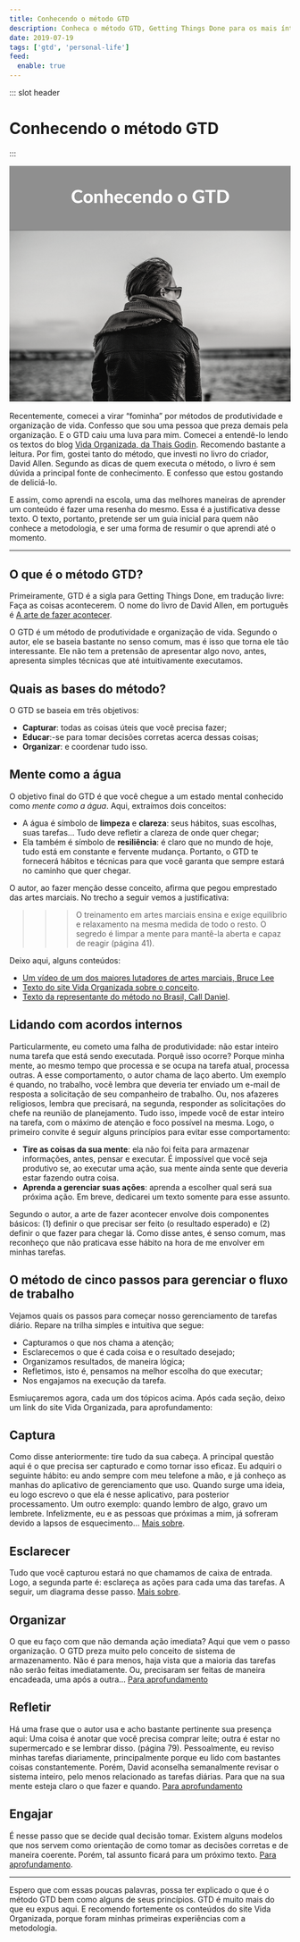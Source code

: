 ```yaml
---
title: Conhecendo o método GTD
description: Conheca o método GTD, Getting Things Done para os mais íntimos, em que é possível gerenciar seu dia a dia e suas metas de maneira segura e eficaz
date: 2019-07-19
tags: ['gtd', 'personal-life']
feed:
  enable: true
---
```


::: slot header
# Conhecendo o método GTD
:::

![](../.vuepress/images/gtd-post.png)

Recentemente, comecei a virar “fominha” por métodos de produtividade e organização de vida. Confesso que sou uma pessoa que preza demais pela organização. E o GTD caiu uma luva para mim. Comecei a entendê-lo lendo os textos do blog [Vida Organizada, da Thais Godin](https://vidaorganizada.com/). Recomendo bastante a leitura. Por fim, gostei tanto do método, que investi no livro do criador, David Allen. Segundo as dicas de quem executa o método, o livro é sem dúvida a principal fonte de conhecimento. E confesso que estou gostando de deliciá-lo.

E assim, como aprendi na escola, uma das melhores maneiras de aprender um conteúdo é fazer uma resenha do mesmo. Essa é a justificativa desse texto. O texto, portanto, pretende ser um guia inicial para quem não conhece a metodologia, e ser uma forma de resumir o que aprendi até o momento.

---

## O que é o método GTD?

Primeiramente, GTD é a sigla para Getting Things Done, em tradução livre: Faça as coisas acontecerem. O nome do livro de David Allen, em português é [A arte de fazer acontecer](https://www.saraiva.com.br/a-arte-de-fazer-acontecer-9161953.html?pac_id=136793&gclid=CjwKCAjwyrvaBRACEiwAcyuzRFo3PO2dPx8i6R8ixcz2jwsoYQ_11o8OQw8J3bA4DDw86k7KU8duqxoCJLgQAvD_BwE).

O GTD é um método de produtividade e organização de vida. Segundo o autor, ele se baseia bastante no senso comum, mas é isso que torna ele tão interessante. Ele não tem a pretensão de apresentar algo novo, antes, apresenta simples técnicas que até intuitivamente executamos.

## Quais as bases do método?

O GTD se baseia em três objetivos:

* **Capturar**: todas as coisas úteis que você precisa fazer;
* **Educar**:-se para tomar decisões corretas acerca dessas coisas;
* **Organizar**: e coordenar tudo isso.

## Mente como a água

O objetivo final do GTD é que você chegue a um estado mental conhecido como *mente como a água*. Aqui, extraímos dois conceitos:

* A água é símbolo de **limpeza** e **clareza**: seus hábitos, suas escolhas, suas tarefas… Tudo deve refletir a clareza de onde quer chegar;
* Ela também é símbolo de **resiliência**: é claro que no mundo de hoje, tudo está em constante e fervente mudança. Portanto, o GTD te fornecerá hábitos e técnicas para que você garanta que sempre estará no caminho que quer chegar.

O autor, ao fazer menção desse conceito, afirma que pegou emprestado das artes marciais. No trecho a seguir vemos a justificativa:

>>> O treinamento em artes marciais ensina e exige equilíbrio e relaxamento na mesma medida de todo o resto. O segredo é limpar a mente para mantê-la aberta e capaz de reagir (página 41).

Deixo aqui, alguns conteúdos:

* [Um vídeo de um dos maiores lutadores de artes marciais, Bruce Lee](https://www.youtube.com/watch?v=crbcW9-CEug)
* [Texto do site Vida Organizada sobre o conceito](https://vidaorganizada.com/2015/12/01/mente-clara-como-agua/).
* [Texto da representante do método no Brasil, Call Daniel](http://www.calldaniel.com.br/blog/o-que-significa-ter-a-mente-clara-como-agua).

## Lidando com acordos internos

Particularmente, eu cometo uma falha de produtividade: não estar inteiro numa tarefa que está sendo executada. Porquê isso ocorre? Porque minha mente, ao mesmo tempo que processa e se ocupa na tarefa atual, processa outras. A esse comportamento, o autor chama de laço aberto. Um exemplo é quando, no trabalho, você lembra que deveria ter enviado um e-mail de resposta a solicitação de seu companheiro de trabalho. Ou, nos afazeres religiosos, lembra que precisará, na segunda, responder as solicitações do chefe na reunião de planejamento. Tudo isso, impede você de estar inteiro na tarefa, com o máximo de atenção e foco possível na mesma. Logo, o primeiro convite é seguir alguns princípios para evitar esse comportamento:

* **Tire as coisas da sua mente**: ela não foi feita para armazenar informações, antes, pensar e executar. É impossível que você seja produtivo se, ao executar uma ação, sua mente ainda sente que deveria estar fazendo outra coisa.
* **Aprenda a gerenciar suas ações**: aprenda a escolher qual será sua próxima ação. Em breve, dedicarei um texto somente para esse assunto.

Segundo o autor, a arte de fazer acontecer envolve dois componentes básicos: (1) definir o que precisar ser feito (o resultado esperado) e (2) definir o que fazer para chegar lá. Como disse antes, é senso comum, mas reconheço que não praticava esse hábito na hora de me envolver em minhas tarefas.

## O método de cinco passos para gerenciar o fluxo de trabalho
Vejamos quais os passos para começar nosso gerenciamento de tarefas diário. Repare na trilha simples e intuitiva que segue:

* Capturamos o que nos chama a atenção;
* Esclarecemos o que é cada coisa e o resultado desejado;
* Organizamos resultados, de maneira lógica;
* Refletimos, isto é, pensamos na melhor escolha do que executar;
* Nos engajamos na execução da tarefa.

Esmiuçaremos agora, cada um dos tópicos acima. Após cada seção, deixo um link do site Vida Organizada, para aprofundamento:

## Captura

Como disse anteriormente: tire tudo da sua cabeça. A principal questão aqui é o que precisa ser capturado e como tornar isso eficaz. Eu adquiri o seguinte hábito: eu ando sempre com meu telefone a mão, e já conheço as manhas do aplicativo de gerenciamento que uso. Quando surge uma ideia, eu logo escrevo o que ela é nesse aplicativo, para posterior processamento. Um outro exemplo: quando lembro de algo, gravo um lembrete. Infelizmente, eu e as pessoas que próximas a mim, já sofreram devido a lapsos de esquecimento… [Mais sobre](https://vidaorganizada.com/2015/07/06/gtd-passo1-capturar/).

## Esclarecer

Tudo que você capturou estará no que chamamos de caixa de entrada. Logo, a segunda parte é: esclareça as ações para cada uma das tarefas. A seguir, um diagrama desse passo. [Mais sobre](https://vidaorganizada.com/2015/07/28/gtd-passo2-esclarecer/).

## Organizar

O que eu faço com que não demanda ação imediata? Aqui que vem o passo organização. O GTD preza muito pelo conceito de sistema de armazenamento. Não é para menos, haja vista que a maioria das tarefas não serão feitas imediatamente. Ou, precisaram ser feitas de maneira encadeada, uma após a outra… [Para aprofundamento](https://vidaorganizada.com/2015/10/05/gtd-passo3-organizar/)

## Refletir

Há uma frase que o autor usa e acho bastante pertinente sua presença aqui: Uma coisa é anotar que você precisa comprar leite; outra é estar no supermercado e se lembrar disso. (página 79). Pessoalmente, eu reviso minhas tarefas diariamente, principalmente porque eu lido com bastantes coisas constantemente. Porém, David aconselha semanalmente revisar o sistema inteiro, pelo menos relacionado as tarefas diárias. Para que na sua mente esteja claro o que fazer e quando. [Para aprofundamento](https://vidaorganizada.com/2016/04/29/aprenda-gtd-passo-4-refletir/)

## Engajar

É nesse passo que se decide qual decisão tomar. Existem alguns modelos que nos servem como orientação de como tomar as decisões corretas e de maneira coerente. Porém, tal assunto ficará para um próximo texto. [Para aprofundamento](https://vidaorganizada.com/2016/05/13/aprenda-gtd-passo-5-engajar/).

---

Espero que com essas poucas palavras, possa ter explicado o que é o método GTD bem como alguns de seus princípios. GTD é muito mais do que eu expus aqui. E recomendo fortemente os conteúdos do site Vida Organizada, porque foram minhas primeiras experiências com a metodologia.

